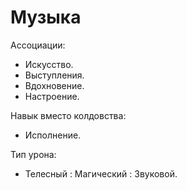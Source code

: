 # Музыка

Ассоциации:
- Искусство.
- Выступления.
- Вдохновение.
- Настроение.

Навык вместо колдовства:
- Исполнение.

Тип урона:
- Телесный : Магический : Звуковой.